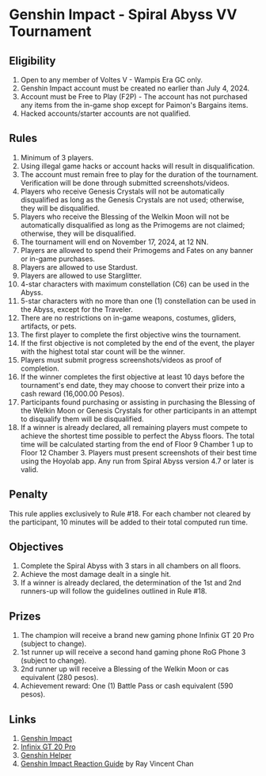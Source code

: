 
# Genshin Impact - Spiral Abyss VV Tournament

## Eligibility
1. Open to any member of Voltes V - Wampis Era GC only.
2. Genshin Impact account must be created no earlier than July 4, 2024.
3. Account must be Free to Play (F2P) - The account has not purchased any items from the in-game shop except for Paimon's Bargains items.
4. Hacked accounts/starter accounts are not qualified.

## Rules
1. Minimum of 3 players.
2. Using illegal game hacks or account hacks will result in disqualification.
3. The account must remain free to play for the duration of the tournament. Verification will be done through submitted screenshots/videos.
4. Players who receive Genesis Crystals will not be automatically disqualified as long as the Genesis Crystals are not used; otherwise, they will be disqualified.
5. Players who receive the Blessing of the Welkin Moon will not be automatically disqualified as long as the Primogems are not claimed; otherwise, they will be disqualified.
6. The tournament will end on November 17, 2024, at 12 NN.
7. Players are allowed to spend their Primogems and Fates on any banner or in-game purchases.
8. Players are allowed to use Stardust.
9. Players are allowed to use Starglitter.
10. 4-star characters with maximum constellation (C6) can be used in the Abyss.
11. 5-star characters with no more than one (1) constellation can be used in the Abyss, except for the Traveler.
12. There are no restrictions on in-game weapons, costumes, gliders, artifacts, or pets.
13. The first player to complete the first objective wins the tournament.
14. If the first objective is not completed by the end of the event, the player with the highest total star count will be the winner.
15. Players must submit progress screenshots/videos as proof of completion.
16. If the winner completes the first objective at least 10 days before the tournament's end date, they may choose to convert their prize into a cash reward (16,000.00 Pesos).
17. Participants found purchasing or assisting in purchasing the Blessing of the Welkin Moon or Genesis Crystals for other participants in an attempt to disqualify them will be disqualified.
18. If a winner is already declared, all remaining players must compete to achieve the shortest time possible to perfect the Abyss floors. The total time will be calculated starting from the end of Floor 9 Chamber 1 up to Floor 12 Chamber 3. Players must present screenshots of their best time using the Hoyolab app. Any run from Spiral Abyss version 4.7 or later is valid.

## Penalty
This rule applies exclusively to Rule #18. For each chamber not cleared by the participant, 10 minutes will be added to their total computed run time.

## Objectives
1. Complete the Spiral Abyss with 3 stars in all chambers on all floors.
2. Achieve the most damage dealt in a single hit.
3. If a winner is already declared, the determination of the 1st and 2nd runners-up will follow the guidelines outlined in Rule #18.

## Prizes
1. The champion will receive a brand new gaming phone Infinix GT 20 Pro (subject to change).
2. 1st runner up will receive a second hand gaming phone RoG Phone 3 (subject to change).
3. 2nd runner up will receive a Blessing of the Welkin Moon or cas equivalent (280 pesos).
4. Achievement reward: One (1) Battle Pass or cash equivalent (590 pesos).

## Links
1. [Genshin Impact](https://genshin.hoyoverse.com/en/)
2. [Infinix GT 20 Pro](https://ph.infinixmobility.com/gt-20-pro)
3. [Genshin Helper](https://docs.google.com/spreadsheets/u/1/d/e/2PACX-1vRq-sQxkvdbvaJtQAGG6iVz2q2UN9FCKZ8Mkyis87QHFptcOU3ViLh0_PJyMxFSgwJZrd10kbYpQFl1/pubhtml#)
4. [Genshin Impact Reaction Guide](https://docs.google.com/spreadsheets/d/1_KANmIZ8IWNtPQCOgR7VOkev92eku1mkY2c0zS60VcI/edit?gid=1357172273#gid=1357172273) by Ray Vincent Chan